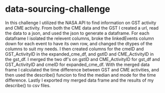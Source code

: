 # data-sourcing-challenge

In this challenge I utilized the NASA API to find information on GST activity and CME activity.
From both the CME data and the GST I created a url, read the data to a json, and used the json to generate a dataframe. 
For each dataframe I isolated the relevent columns, broke the linkedEvents column down for each event to have its own row, and changed the dtypes of the columns to suit my needs.
I then created columns for the cmeID and GST_ActivityID in the expanded_cme_df, and gstID and CME_ActivityID in the gst_df.
I merged the two df's on gstID and CME_ActivityID for gst_df and GST_ActivityID and cmeID for expanded_cme_df.
With the merged data frame I calculated the time difference between GST and CME activities, and then used the describe() funcion to find the median and mode for the time difference.
Lastly I exported my merged data frame and the results of my describe() to csv files.

